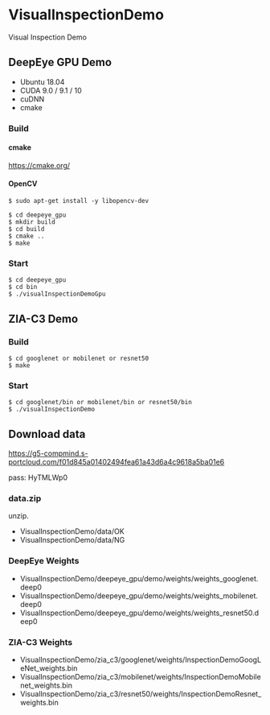 # VisualInspectionDemo
Visual Inspection Demo

## DeepEye GPU Demo

* Ubuntu 18.04
* CUDA 9.0 / 9.1 / 10
* cuDNN
* cmake

### Build

#### cmake
https://cmake.org/

#### OpenCV
```
$ sudo apt-get install -y libopencv-dev
```

```
$ cd deepeye_gpu
$ mkdir build
$ cd build
$ cmake ..
$ make
```

### Start
```
$ cd deepeye_gpu
$ cd bin
$ ./visualInspectionDemoGpu
```

## ZIA-C3 Demo

### Build
```
$ cd googlenet or mobilenet or resnet50
$ make
```

### Start
```
$ cd googlenet/bin or mobilenet/bin or resnet50/bin
$ ./visualInspectionDemo
```

## Download data

https://g5-compmind.s-portcloud.com/f01d845a01402494fea61a43d6a4c9618a5ba01e6

pass: HyTMLWp0

### data.zip
unzip.

* VisualInspectionDemo/data/OK
* VisualInspectionDemo/data/NG

### DeepEye Weights
* VisualInspectionDemo/deepeye_gpu/demo/weights/weights_googlenet.deep0
* VisualInspectionDemo/deepeye_gpu/demo/weights/weights_mobilenet.deep0
* VisualInspectionDemo/deepeye_gpu/demo/weights/weights_resnet50.deep0

### ZIA-C3 Weights
* VisualInspectionDemo/zia_c3/googlenet/weights/InspectionDemoGoogLeNet_weights.bin
* VisualInspectionDemo/zia_c3/mobilenet/weights/InspectionDemoMobilenet_weights.bin
* VisualInspectionDemo/zia_c3/resnet50/weights/InspectionDemoResnet_weights.bin


